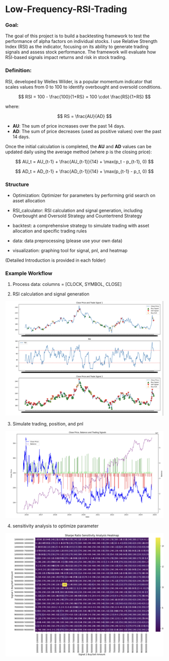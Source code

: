 # Low-Frequency-RSI-Trading


### Goal:
The goal of this project is to build a backtesting framework to test the performance of alpha factors on individual stocks. I use Relative Strength Index (RSI) as the indicator, focusing on its ability to generate trading signals and assess stock performance. The framework will evaluate how RSI-based signals impact returns and risk in stock trading.

### Definition:

RSI, developed by Welles Wilder, is a popular momentum indicator that scales values from 0 to 100 to identify overbought and oversold conditions.

$$
RSI = 100 - \frac{100}{1+RS} = 100 \cdot \frac{RS}{1+RS}
$$

where:

$$
RS = \frac{AU}{AD}
$$

- **AU**: The sum of price increases over the past 14 days.
- **AD**: The sum of price decreases (used as positive values) over the past 14 days.

Once the initial calculation is completed, the **AU** and **AD** values can be updated daily using the average method (where p is the closing price):

$$
AU_t = AU_{t-1} + \frac{AU_{t-1}}{14} + \max(p_t - p_{t-1}, 0)
$$

$$
AD_t = AD_{t-1} + \frac{AD_{t-1}}{14} + \max(p_{t-1} - p_t, 0)
$$

### Structure

- Optimization: Optimizer for parameters by performing grid search on asset allocation

- RSI_calculator: RSI calculation and signal generation, including Overbought and Oversold Strategy and Countertrend  Strategy

- backtest: a comprehensive strategy to simulate trading with asset allocation and specific trading rules

- data: data preprocessing (please use your own data)

- visualization: graphing tool for signal, pnl, and heatmap

(Detailed Introduction is provided in each folder)

### Example Workflow
 
1. Process data: columns = [CLOCK, SYMBOL, CLOSE]

2. RSI calculation and signal generation

<img src="images/img.png" alt="Alt text" width="600"/>

3. Simulate trading, position, and pnl

<img src="images/img2.png" alt="Alt text" width="600"/>

4. sensitivity analysis to optimize parameter

<img src="images/img3.png" alt="Alt text" width="600"/>
